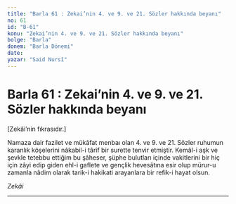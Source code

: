 ```yaml
---
title: "Barla 61 : Zekai’nin 4. ve 9. ve 21. Sözler hakkında beyanı"
no: 61
id: "B-61"
konu: "Zekai’nin 4. ve 9. ve 21. Sözler hakkında beyanı"
bolge: "Barla"
donem: "Barla Dönemi"
date: 
yazar: "Said Nursî"
---
```


# Barla 61 : Zekai’nin 4. ve 9. ve 21. Sözler hakkında beyanı

<p class="takdim">[Zekâi’nin fıkrasıdır.]</p>

Namaza dair fazilet ve mükâfat menbaı olan 4. ve 9. ve 21. Sözler ruhumun karanlık köşelerini nâkabil-i târif bir surette tenvir etmiştir. Kemâl-i aşk ve şevkle tetebbu ettiğim bu şâheser, şüphe bulutları içinde vakitlerini bir hiç için zâyi edip giden ehl-i gaflete ve gençlik hevesâtına esir olup mürur-u zamanla nâdim olarak tarik-i hakikati arayanlara bir refik-i hayat olsun.

*Zekâi*

***
